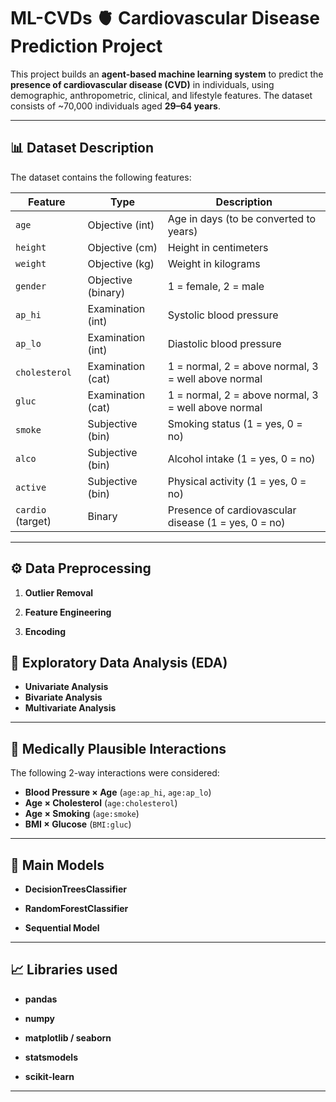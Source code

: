 # ML-CVDs 🫀 Cardiovascular Disease Prediction Project

This project builds an **agent-based machine learning system** to predict the **presence of cardiovascular disease (CVD)** in individuals, using demographic, anthropometric, clinical, and lifestyle features. The dataset consists of ~70,000 individuals aged **29–64 years**.

---

## 📊 Dataset Description

The dataset contains the following features:

| Feature                  | Type              | Description |
|---------------------------|------------------|-------------|
| `age`                    | Objective (int)   | Age in days (to be converted to years) |
| `height`                 | Objective (cm)    | Height in centimeters |
| `weight`                 | Objective (kg)    | Weight in kilograms |
| `gender`                 | Objective (binary)| 1 = female, 2 = male |
| `ap_hi`                  | Examination (int) | Systolic blood pressure |
| `ap_lo`                  | Examination (int) | Diastolic blood pressure |
| `cholesterol`            | Examination (cat) | 1 = normal, 2 = above normal, 3 = well above normal |
| `gluc`                   | Examination (cat) | 1 = normal, 2 = above normal, 3 = well above normal |
| `smoke`                  | Subjective (bin)  | Smoking status (1 = yes, 0 = no) |
| `alco`                   | Subjective (bin)  | Alcohol intake (1 = yes, 0 = no) |
| `active`                 | Subjective (bin)  | Physical activity (1 = yes, 0 = no) |
| `cardio` (target)        | Binary            | Presence of cardiovascular disease (1 = yes, 0 = no) |

---

## ⚙️ Data Preprocessing

1. **Outlier Removal**   

2. **Feature Engineering**  

3. **Encoding**  

## 🔬 Exploratory Data Analysis (EDA)

- **Univariate Analysis**
- **Bivariate Analysis** 
- **Multivariate Analysis**

---

## 🔗 Medically Plausible Interactions

The following 2-way interactions were considered:

- **Blood Pressure × Age** (`age:ap_hi`, `age:ap_lo`)  
- **Age × Cholesterol** (`age:cholesterol`)  
- **Age × Smoking** (`age:smoke`)  
- **BMI × Glucose** (`BMI:gluc`)  


---

## 🤖 Main Models
- **DecisionTreesClassifier**

- **RandomForestClassifier**

- **Sequential Model**

---

## 📈 Libraries used
- **pandas**

- **numpy**

- **matplotlib / seaborn**

- **statsmodels**

- **scikit-learn**


---
